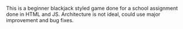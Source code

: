 This is a beginner blackjack styled game done for a school assignment done in HTML and JS. Architecture is not ideal, could use major improvement and bug fixes. 
